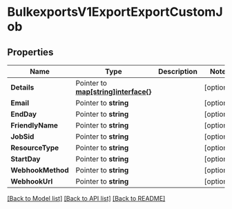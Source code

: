 # BulkexportsV1ExportExportCustomJob

## Properties

Name | Type | Description | Notes
------------ | ------------- | ------------- | -------------
**Details** | Pointer to [**map[string]interface{}**](.md) |  | [optional] 
**Email** | Pointer to **string** |  | [optional] 
**EndDay** | Pointer to **string** |  | [optional] 
**FriendlyName** | Pointer to **string** |  | [optional] 
**JobSid** | Pointer to **string** |  | [optional] 
**ResourceType** | Pointer to **string** |  | [optional] 
**StartDay** | Pointer to **string** |  | [optional] 
**WebhookMethod** | Pointer to **string** |  | [optional] 
**WebhookUrl** | Pointer to **string** |  | [optional] 

[[Back to Model list]](../README.md#documentation-for-models) [[Back to API list]](../README.md#documentation-for-api-endpoints) [[Back to README]](../README.md)


